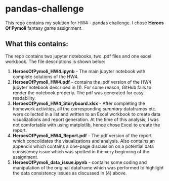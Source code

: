 # pandas-challenge

This repo contains my solution for HW4 - pandas challenge. I chose **Heroes Of Pymoli** fantasy game assignment. 

## What this contains:

The repo contains two jupyter notebooks, two .pdf files and one excel workbook. The file descriptions is shown beloe:
1. **HeroesOfPymoli_HW4.ipynb** - The main jupyter notebook with complete solutions of the HW4.
2. **HeroesOfPymoli_HW4.pdf** - contains the .pdf version of the HW4 jupyter notebook described in (1). For some reason, GitHub fails to render the notebook properly. The pdf was generated for easy readability.
3. **HeroesOfPymoli_HW4_Storyboard.xlsx** - After completing the homework activities, all the corresponding _summary_ dataframes etc. were collected in a list and written to an Excel workbook to create data visualizations and report generation. At the time of this analysis, I was not comfortable with using matplotlib, hence chose Excel to create the report.
4. **HeroesOfPymoli_HW4_Report.pdf** - The pdf version of the report which concolidates the visualizations and analysis. Also contains an appendix which contains a one-page discussion on a potential data consistency issue which was spotted in the very beginning of the assignment.
5. **HeroesOfPymoli_data_issue.ipynb** - contains some coding and manipulation of the original dataframe which was performed to highlight the data consistency issues as discussed in (4) above.
